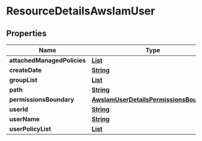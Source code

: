 

# ResourceDetailsAwsIamUser


## Properties

| Name | Type | Description | Notes |
|------------ | ------------- | ------------- | -------------|
|**attachedManagedPolicies** | [**List**](List.md) |  |  [optional] |
|**createDate** | [**String**](String.md) |  |  [optional] |
|**groupList** | [**List**](List.md) |  |  [optional] |
|**path** | [**String**](String.md) |  |  [optional] |
|**permissionsBoundary** | [**AwsIamUserDetailsPermissionsBoundary**](AwsIamUserDetailsPermissionsBoundary.md) |  |  [optional] |
|**userId** | [**String**](String.md) |  |  [optional] |
|**userName** | [**String**](String.md) |  |  [optional] |
|**userPolicyList** | [**List**](List.md) |  |  [optional] |



